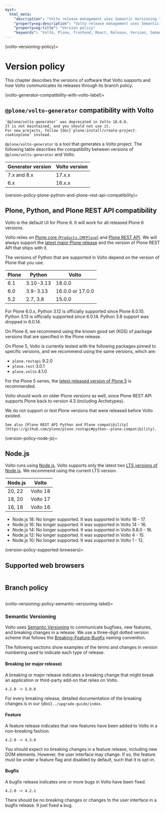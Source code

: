 ```yaml
---
myst:
  html_meta:
    "description": "Volto release management uses Semantic Versioning to communicate bugfixes, new features, and breaking changes."
    "property=og:description": "Volto release management uses Semantic Versioning to communicate bugfixes, new features, and breaking changes."
    "property=og:title": "Version policy"
    "keywords": "Volto, Plone, frontend, React, Release, Version, Semantic"
---
```


(volto-versioning-policy)=

# Version policy

This chapter describes the versions of software that Volto supports and how Volto communicates its releases through its branch policy.


(volto-generator-compatibility-with-volto-label)=

## `@plone/volto-generator` compatibility with Volto

```{deprecated} Volto 18.0.0
`@plone/volto-generator` was deprecated in Volto 18.0.0.
It is not maintained, and you should not use it.
For new projects, follow {doc}`plone:install/create-project-cookieplone` instead.
```

`@plone/volto-generator` is a tool that generates a Volto project.
The following table describes the compatibility between versions of `@plone/volto-generator` and Volto.

| Generator version | Volto version |
|-------------------|---------------|
| 7.x and 8.x       | 17.x.x        |
| 6.x               | 16.x.x        |


(version-policy-plone-python-and-plone-rest-api-compatibility)=

## Plone, Python, and Plone REST API compatibility

Volto is the default UI for Plone 6.
It will work for all released Plone 6 versions.

Volto relies on [Plone core (`Products.CMFPlone`)](https://github.com/plone/Products.CMFPlone) and [Plone REST API](https://github.com/plone/plone.restapi).
We will always support the [latest major Plone release](https://plone.org/download/releases) and the version of Plone REST API that ships with it.

The versions of Python that are supported in Volto depend on the version of Plone that you use.

| Plone | Python       | Volto            |
| ----- | ------------ | ---------------- |
| 6.1   | 3.10-3.13    | 18.0.0           |
| 6.0   | 3.9-3.13     | 16.0.0 or 17.0.0 |
| 5.2   | 2.7, 3.8     | 15.0.0           |

For Plone 6.0.x, Python 3.12 is officially supported since Plone 6.0.10.
Python 3.13 is officially supported since 6.0.14.
Python 3.8 support was dropped in 6.0.14.

On Plone 6, we recommend using the known good set (KGS) of package versions that are specified in the Plone release.

On Plone 5, Volto is currently tested with the following packages pinned to specific versions, and we recommend using the same versions, which are:

-   `plone.restapi` 9.2.0
-   `plone.rest` 3.0.1
-   `plone.volto` 4.1.0

For the Plone 5 series, the [latest released version of Plone 5](https://plone.org/download/releases) is recommended.

Volto should work on older Plone versions as well, since Plone REST API supports Plone back to version 4.3 (including Archetypes).

We do not support or test Plone versions that were released before Volto existed.

```{seealso}
See also [Plone REST API Python and Plone compatibility](https://github.com/plone/plone.restapi#python--plone-compatibility).
```


(version-policy-node-js)=

## Node.js

Volto runs using [Node.js](https://nodejs.org/en).
Volto supports only the latest two [LTS versions of Node.js](https://github.com/nodejs/release#release-schedule).
We recommend using the current LTS version.

| Node.js | Volto       |
| ------- | ----------- |
| 20, 22  | Volto 18    |
| 18, 20  | Volto 17    |
| 16, 18  | Volto 16    |

- Node.js 18: No longer supported. It was supported in Volto 16 - 17.
- Node.js 16: No longer supported. It was supported in Volto 14 - 16.
- Node.js 14: No longer supported. It was supported in Volto 8.8.0 - 16.
- Node.js 12: No longer supported. It was supported in Volto 4 - 15.
- Node.js 10: No longer supported. It was supported in Volto 1 - 12.


(version-policy-supported-browsers)=

## Supported web browsers

```{include} ../../_inc/_install-browser-reqs-volto.md
```


## Branch policy

```{include} ../_inc/_branch-policy.md
```


(volto-versioning-policy-semantic-versioning-label)=

### Semantic Versioning

Volto uses [Semantic Versioning](https://semver.org/) to communicate bugfixes, new features, and breaking changes in a release.
We use a three-digit dotted version scheme that follows the [Breaking-Feature-Bugfix](
https://medium.com/sapioit/why-having-3-numbers-in-the-version-name-is-bad-92fc1f6bc73c) naming convention.

The following sections show examples of the terms and changes in version numbering used to indicate each type of release.


#### Breaking (or major release)

A breaking or major release indicates a breaking change that might break an application or third-party add-on that relies on Volto.

```text
4.2.0 -> 5.0.0
```

For every breaking release, detailed documentation of the breaking changes is in our {doc}`../upgrade-guide/index`.


#### Feature

A feature release indicates that new features have been added to Volto in a non-breaking fashion.

```text
4.2.0 -> 4.3.0
```

You should expect no breaking changes in a feature release, including new DOM elements.
However, the user interface may change.
If so, the feature must be under a feature flag and disabled by default, such that it is opt-in.


#### Bugfix

A bugfix release indicates one or more bugs in Volto have been fixed.

```text
4.2.0 -> 4.2.1
```

There should be no breaking changes or changes to the user interface in a bugfix release.
It just fixed a bug.
